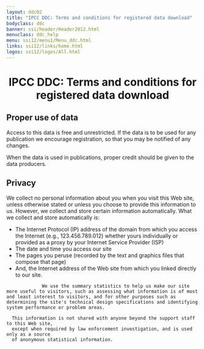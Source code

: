 ```yaml
---
layout: ddc02
title: "IPCC DDC: Terms and conditions for registered data download"
bodyclass: ddc
banner: ssi/header/Header2012.html
menuclass: ddc_help
menu: ssi12/menu1/Menu_ddc.html
links: ssi12/links/home.html
logos: ssi12/logos/All.html
---
```


<div id="pagetitle">
<h1 align="center">IPCC DDC: Terms and conditions for registered data download</h1>
</div>
<!-- End of Page Title Block -->

<h2>Proper use of data</h2>

Access to this data is free and unrestricted. If the data is to be used for any publication
we encourage registration, so that you may be notified of any changes. 

When the data is used in publications, proper credit should be given to the data producers.

<h2>Privacy</h2>

 We collect no personal information about you when you visit this Web site, unless otherwise stated or unless you choose to provide this information to us. However, we collect and store certain information automatically. What we collect and store automatically is:

<ul>
<li> The Internet Protocol (IP) address of the domain from which you access the Internet (e.g., 123.456.789.012) whether yours individually or provided as a proxy by your Internet Service Provider (ISP)</li>
<li> The date and time you access our site</li>
<li> The pages you peruse (recorded by the text and graphics files that compose that page)</li>
<li> And, the Internet address of the Web site from which you linked directly to our site.</li>
</ul>

                 We use the summary statistics to help us make our site more useful to visitors, such as assessing what information is of most and least interest to visitors, and for other purposes such as determining the site's technical design specifications and identifying system performance or problem areas.

      This information is not shared with anyone beyond the support staff to this Web site,
      except when required by law enforcement investigation, and is used only as a source
      of anonymous statistical information. 
